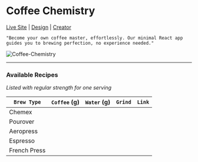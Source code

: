 # Coffee Chemistry 
[Live Site]() | [Design]() | [Creator](https://6rahul9.github.io/My-Portfolio-/)
```
"Become your own coffee master, effortlessly. Our minimal React app guides you to brewing perfection, no experience needed."
```

![Coffee-Chemistry]( "Coffee-Chemistry")

___ 
### Available Recipes
*Listed with regular strength for one serving*

| `Brew Type`  | `Coffee` (g) | `Water` (g) | `Grind` | `Link` |
| ------------ | ------------ | ----------- | ------- | ------ |
| Chemex       |              |             |         |        |
| Pourover     |              |             |         |        |
| Aeropress    |              |             |         |        |
| Espresso     |              |             |         |        |
| French Press |              |             |         |        |

